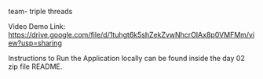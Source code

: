 team- triple threads

Video Demo Link: https://drive.google.com/file/d/1tuhgt6k5shZekZvwNhcrOIAx8p0VMFMm/view?usp=sharing

Instructions to Run the Application locally can be found inside the day 02 zip file README.
